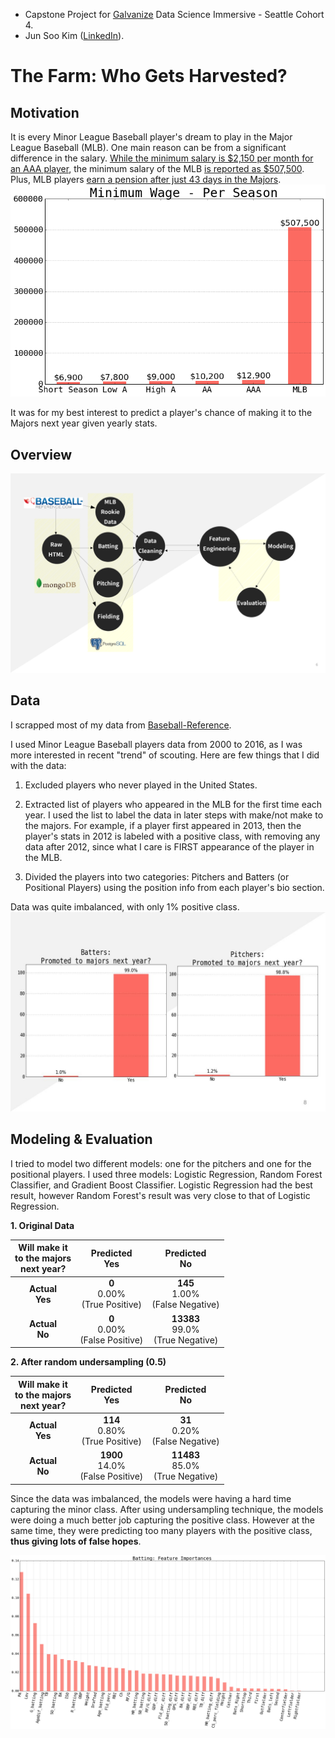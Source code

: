 - Capstone Project for [Galvanize](http://www.galvanize.com/) Data Science Immersive - Seattle Cohort 4.
- Jun Soo Kim ([LinkedIn](https://www.linkedin.com/in/jun-soo-kim)).

# The Farm: Who Gets Harvested?

## Motivation

It is every Minor League Baseball player's dream to play in the Major League Baseball (MLB). One main reason can be from a significant difference in the salary. [While the minimum salary is $2,150 per month for an AAA player](http://www.sportslawblogger.com/baseball/salary-information/minor-league-salary/), the minimum salary of the MLB [is reported as $507,500](http://www.baseball-reference.com/bullpen/Minimum_salary). Plus, MLB players [earn a pension after just 43 days in the Majors](http://www.businessinsider.com/nfl-nhl-nba-mlb-retirement-pension-plans-lockout-2011-1).
![Salary](https://github.com/danhwangya/TheFarm/blob/master/Images/salary.png)

It was for my best interest to predict a player's chance of making it to the Majors next year given yearly stats.

## Overview

![Overall Picture](https://github.com/danhwangya/TheFarm/blob/master/Images/Flow.png)

## Data
I scrapped most of my data from [Baseball-Reference](http://www.baseball-reference.com/).

I used Minor League Baseball players data from 2000 to 2016, as I was more interested in recent "trend" of scouting. Here are few things that I did with the data:

1. Excluded players who never played in the United States.

2. Extracted list of players who appeared in the MLB for the first time each year. I used the list to label the data in later steps with make/not make to the majors. For example, if a player first appeared in 2013, then the player's stats in 2012 is labeled with a positive class, with removing any data after 2012, since what I care is FIRST appearance of the player in the MLB.

3. Divided the players into two categories: Pitchers and Batters (or Positional Players) using the position info from each player's bio section.

Data was quite imbalanced, with only 1% positive class. ![imbalanced_class](https://github.com/danhwangya/TheFarm/blob/master/Images/Imbalanced.jpg)

## Modeling & Evaluation
I tried to model two different models: one for the pitchers and one for the positional players. I used three models: Logistic Regression, Random Forest Classifier, and Gradient Boost Classifier. Logistic Regression had the best result, however Random Forest's result was very close to that of Logistic Regression.

**1. Original Data**

| Will make it<br>to the majors<br>next year?   | Predicted<br>**Yes** | Predicted<br>**No** |
| :---: | :---: | :---: |
|**Actual**<br>**Yes**| **0**<br>0.00%<br>(True Positive)     | **145**<br>1.00%<br>(False Negative) |
|**Actual**<br>**No**| **0**<br>0.00%<br>(False Positive)     | **13383**<br>99.0%<br>(True Negative) |

**2. After random undersampling (0.5)**

| Will make it<br>to the majors<br>next year?   | Predicted<br>**Yes** | Predicted<br>**No** |
| :---: | :---: | :---: |
|**Actual**<br>**Yes**| **114**<br>0.80%<br>(True Positive)     | **31**<br>0.20%<br>(False Negative) |
|**Actual**<br>**No**| **1900**<br>14.0%<br>(False Positive)     | **11483**<br>85.0%<br>(True Negative) |

Since the data was imbalanced, the models were having a hard time capturing the minor class. After using undersampling technique, the models were doing a much better job capturing the positive class. However at the same time, they were predicting too many players with the positive class, **thus giving lots of false hopes**.

![feat_imp_bat](https://github.com/danhwangya/TheFarm/blob/master/Images/feat_imp_bat.png)
